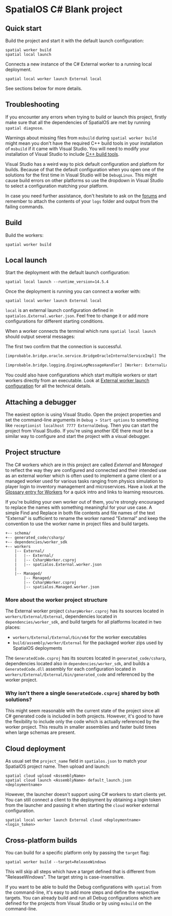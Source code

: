 # SpatialOS C# Blank project

## Quick start

Build the project and start it with the default launch configuration:
```
spatial worker build
spatial local launch
```

Connects a new instance of the C# External worker to a running local
deployment.
```
spatial local worker launch External local
```

See sections below for more details.

## Troubleshooting

If you encounter any errors when trying to build or launch this project,
firstly make sure that all the dependencies of SpatialOS are met by running
`spatial diagnose`.

Warnings about missing files from `msbuild` during `spatial worker build` might
mean you don't have the required C++ build tools in your installation of
`msbuild` if it came with Visual Studio. You will need to modify your
installation of Visual Studio to include [C++ build tools](http://landinghub.visualstudio.com/visual-cpp-build-tools).

Visual Studio has a weird way to pick default configuration and platform for
builds. Because of that the default configuration when you open one of the
solutions for the first time in Visual Studio will be `DebugLinux`. This might
cause build errors on other platforms so use the dropdown in Visual Studio to
select a configuration matching your platform.

In case you need further assistance, don't hesitate to ask on the
[forums](https://forums.improbable.io/c/sup/setup-and-tutorials) and remember
to attach the contents of your `logs` folder and output from the failing
commands.

## Build

Build the workers:

```
spatial worker build
```

## Local launch

Start the deployment with the default launch configuration:

```
spatial local launch --runtime_version=14.5.4
```

Once the deployment is running you can connect a worker with:

```
spatial local worker launch External local
```

`local` is an external launch configuration defined in
`spatialos.External.worker.json`. Feel free to change it or add more
configurations for different starting conditions.

When a worker connects the terminal which runs `spatial local launch` should
output several messages:

The first two confirm that the connection is successful.
```sh
[improbable.bridge.oracle.service.BridgeOracleInternalServiceImpl] The worker ExternalLocalWindows registered with SpatialOS successfully.

[improbable.bridge.logging.EngineLogMessageHandler] [Worker: ExternalLocalWindows] Successfully connected using the Receptionist -[WorkerLogger:Startup.cs]
```

You could also have configurations which start multiple workers or start
workers directly from an executable. Look at [External worker launch configuration](https://docs.improbable.io/reference/latest/workers/configuration/launch-configuration) for all the technical details.

## Attaching a debugger

The easiest option is using Visual Studio. Open the project properties and set
the command-line arguments in `Debug > Start options` to something like
`receptionist localhost 7777 ExternalDebug`. Then you can start the project
from Visual Studio. If you're using another IDE there must be a similar way to
configure and start the project with a visual debugger.

## Project structure

The C# workers which are in this project are called _External_ and _Managed_
to reflect the way they are configured and connected and their intended use as
an external worker which is often used to implement a game client or a managed
worker used for various tasks ranging from physics simulation to player login
to inventory management and microservices. Have a look at the [Glossary entry for Workers](https://docs.improbable.io/reference/latest/getting-started/concepts/glossary#worker) for a quick intro and links to learning
resources.

If you're building your own worker out of them, you're strongly encouraged to
replace the names with something meaningful for your use case. A simple Find
and Replace in both file contents and file names of the text "External" is
sufficient to rename the worker named "External" and keep the convention to use
the worker name in project files and build targets.

```
+-- schema/
+-- generated_code/csharp/
+-- dependencies/worker_sdk
+-- workers
    |-- External/
    |   |-- External/
    |   |-- CsharpWorker.csproj
    |   |-- spatialos.External.worker.json
    |
    |-- Managed/
        |-- Managed/
        |-- CsharpWorker.csproj
        |-- spatialos.Managed.worker.json
```

### More about the worker project structure

The External worker project `CsharpWorker.csproj` has its sources located in
`workers/External/External`, dependencies located in `dependencies/worker_sdk`,
and build targets for all platforms located in two places:

- `workers/External/External/bin/x64` for the worker executables
- `build/assembly/worker/External` for the packaged worker zips used by SpatialOS deployments

The `GeneratedCode.csproj` has its sources located in `generated_code/csharp`,
dependencies located also in `dependencies/worker_sdk`, and builds a
`GeneratedCode.dll` assembly for each configuration located in
`workers/External/External/bin/generated_code` and referenced by the worker
project.

### Why isn't there a single `GeneratedCode.csproj` shared by both solutions?

This might seem reasonable with the current state of the project since all C#
generated code is included in both projects. However, it's good to have the
flexibility to include only the code which is actually referenced by the worker
project. This results in smaller assemblies and faster build times when large
schemas are present.

## Cloud deployment

As usual set the `project_name` field in `spatialos.json` to match your SpatialOS project name. Then upload and launch:

```
spatial cloud upload <AssemblyName>
spatial cloud launch <AssemblyName> default_launch.json <deploymentname>
```

However, the launcher doesn't support using C# workers to start clients yet. You can still connect a client to the deployment by obtaining a login token from the launcher and passing it when starting the `cloud` worker external configuration.

```
spatial local worker launch External cloud <deploymentname> <login_token>
```

## Cross-platform builds

You can build for a specific platform only by passing the `target` flag:

```
spatial worker build --target=ReleaseWindows
```

This will skip all steps which have a target defined that is different from
"ReleaseWindows". The target string is case-insensitive.

If you want to be able to build the Debug configurations with `spatial` from
the command-line, it's easy to add more steps and define the respective
targets. You can already build and run all Debug configurations which are
defined for the projects from Visual Studio or by using `msbuild` on the
command-line.
